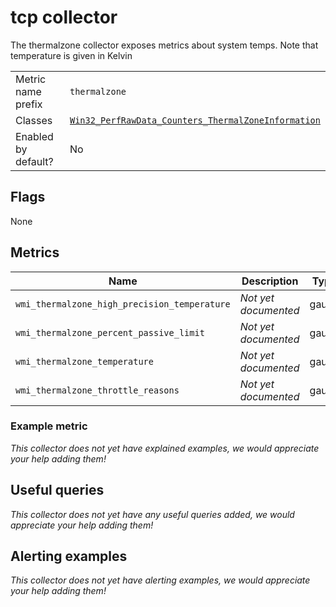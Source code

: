 # tcp collector

The thermalzone collector exposes metrics about system temps. Note that temperature is given in Kelvin

|||
-|-
Metric name prefix  | `thermalzone`
Classes             | [`Win32_PerfRawData_Counters_ThermalZoneInformation`](https://msdn.microsoft.com/en-us/library/aa394341(v=vs.85).aspx)
Enabled by default? | No

## Flags

None

## Metrics

Name | Description | Type | Labels
-----|-------------|------|-------
`wmi_thermalzone_high_precision_temperature` | _Not yet documented_ | gauge | None
`wmi_thermalzone_percent_passive_limit` | _Not yet documented_ | gauge | None
`wmi_thermalzone_temperature ` | _Not yet documented_ | gauge | None
`wmi_thermalzone_throttle_reasons ` | _Not yet documented_ | gauge | None

### Example metric
_This collector does not yet have explained examples, we would appreciate your help adding them!_

## Useful queries
_This collector does not yet have any useful queries added, we would appreciate your help adding them!_

## Alerting examples
_This collector does not yet have alerting examples, we would appreciate your help adding them!_
